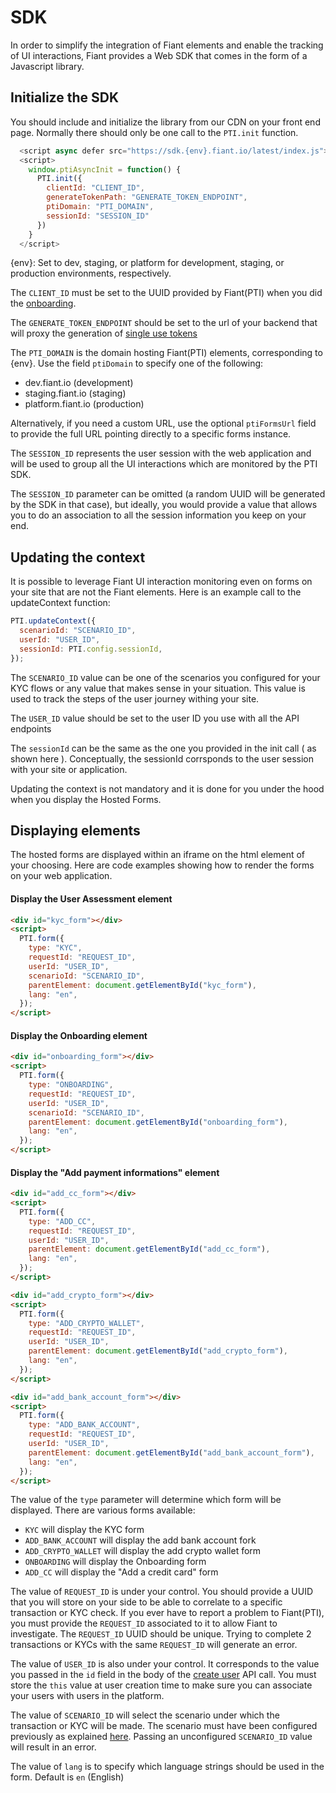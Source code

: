 # SDK

In order to simplify the integration of Fiant elements and enable the tracking of UI interactions,
Fiant provides a Web SDK that comes in the form of a Javascript library.

## Initialize the SDK

You should include and initialize the library from our CDN on your front end page.
Normally there should only be one call to the `PTI.init` function.

```js
  <script async defer src="https://sdk.{env}.fiant.io/latest/index.js"></script>
  <script>
    window.ptiAsyncInit = function() {
      PTI.init({
        clientId: "CLIENT_ID",
        generateTokenPath: "GENERATE_TOKEN_ENDPOINT",
        ptiDomain: "PTI_DOMAIN",
        sessionId: "SESSION_ID"
      })
    }
  </script>
```
{env}: Set to dev, staging, or platform for development, staging, or production environments, respectively.

The `CLIENT_ID` must be set to the UUID provided by Fiant(PTI) when you did the [onboarding](fiant-onboarding).

The `GENERATE_TOKEN_ENDPOINT` should be set to the url of your backend that will proxy the generation of [single use tokens](advanced-auth#single-use-tokens)

The `PTI_DOMAIN` is the domain hosting Fiant(PTI) elements, corresponding to {env}. Use the field `ptiDomain` to specify one of the following:
- dev.fiant.io (development)
- staging.fiant.io (staging)
- platform.fiant.io (production)

Alternatively, if you need a custom URL, use the optional `ptiFormsUrl` field to provide the full URL pointing directly to a specific forms instance.

The `SESSION_ID` represents the user session with the web application and will be used to group all the UI interactions which are monitored by the PTI SDK.

The `SESSION_ID` parameter can be omitted (a random UUID will be generated by the SDK in that case), but ideally,
you would provide a value that allows you to do an association to all the session information you keep on your end.

## Updating the context

It is possible to leverage Fiant UI interaction monitoring even on forms on your site that are not the Fiant elements.
Here is an example call to the updateContext function:

```js
PTI.updateContext({
  scenarioId: "SCENARIO_ID",
  userId: "USER_ID",
  sessionId: PTI.config.sessionId,
});
```

The `SCENARIO_ID` value can be one of the scenarios you configured for your KYC flows or any value that makes sense in your situation.
This value is used to track the steps of the user journey withing your site.

The `USER_ID` value should be set to the user ID you use with all the API endpoints

The `sessionId` can be the same as the one you provided in the init call ( as shown here ). Conceptually, the sessionId corrsponds to
the user session with your site or application.

Updating the context is not mandatory and it is done for you under the hood when you display the Hosted Forms.

## Displaying elements

The hosted forms are displayed within an iframe on the html element of your choosing. Here are code examples showing how to
render the forms on your web application.

#### Display the User Assessment element

```html
<div id="kyc_form"></div>
<script>
  PTI.form({
    type: "KYC",
    requestId: "REQUEST_ID",
    userId: "USER_ID",
    scenarioId: "SCENARIO_ID",
    parentElement: document.getElementById("kyc_form"),
    lang: "en",
  });
</script>
```

#### Display the Onboarding element

```html
<div id="onboarding_form"></div>
<script>
  PTI.form({
    type: "ONBOARDING",
    requestId: "REQUEST_ID",
    userId: "USER_ID",
    scenarioId: "SCENARIO_ID",
    parentElement: document.getElementById("onboarding_form"),
    lang: "en",
  });
</script>
```

#### Display the "Add payment informations" element

```html
<div id="add_cc_form"></div>
<script>
  PTI.form({
    type: "ADD_CC",
    requestId: "REQUEST_ID",
    userId: "USER_ID",
    parentElement: document.getElementById("add_cc_form"),
    lang: "en",
  });
</script>
```

```html
<div id="add_crypto_form"></div>
<script>
  PTI.form({
    type: "ADD_CRYPTO_WALLET",
    requestId: "REQUEST_ID",
    userId: "USER_ID",
    parentElement: document.getElementById("add_crypto_form"),
    lang: "en",
  });
</script>
```

```html
<div id="add_bank_account_form"></div>
<script>
  PTI.form({
    type: "ADD_BANK_ACCOUNT",
    requestId: "REQUEST_ID",
    userId: "USER_ID",
    parentElement: document.getElementById("add_bank_account_form"),
    lang: "en",
  });
</script>
```

The value of the `type` parameter will determine which form will be displayed.
There are various forms available:
- `KYC` will display the KYC form
- `ADD_BANK_ACCOUNT` will display the add bank account fork
- `ADD_CRYPTO_WALLET` will display the add crypto wallet form
- `ONBOARDING` will display the Onboarding form
- `ADD_CC` will display the "Add a credit card" form

The value of `REQUEST_ID` is under your control. You should provide a UUID that you will store on your side to be able to correlate to a specific
transaction or KYC check. If you ever have to report a problem to Fiant(PTI), you must provide the `REQUEST_ID` associated to it to allow Fiant to investigate.
The `REQUEST_ID` UUID should be unique. Trying to complete 2 transactions or KYCs with the same `REQUEST_ID` will generate an error.

The value of `USER_ID` is also under your control. It corresponds to the value you passed in the `id` field in the body of the [create user](https://provenancetech.github.io/pti-docs/api/v1/#/default/post_users) API call.
You must store the `this` value at user creation time to make sure you can associate your users with users in the platform.

The value of `SCENARIO_ID` will select the scenario under which the transaction or KYC will be made.
The scenario must have been configured previously as explained [here](advanced-user-assessment).
Passing an unconfigured `SCENARIO_ID` value will result in an error.

The value of `lang` is to specify which language strings should be used in the form. Default is `en` (English)
